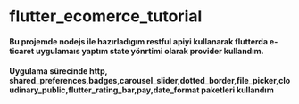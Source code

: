 # flutter_ecomerce_tutorial

#### Bu projemde nodejs ile hazırladıgım restful apiyi kullanarak flutterda e-ticaret uygulamaıs yaptım state yönrtimi olarak provider kullandım.
#### Uygulama sürecinde  http, shared_preferences,badges,carousel_slider,dotted_border,file_picker,cloudinary_public,flutter_rating_bar,pay,date_format paketleri kullandım 
